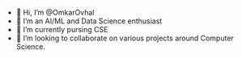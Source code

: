 - 👋 Hi, I’m @OmkarOvhal
- 👀 I’m an AI/ML and Data Science enthusiast
- 🌱 I’m currently pursing CSE
- 💞️ I’m looking to collaborate on various projects around Computer Science.


<!---
OmkarOvhal/OmkarOvhal is a ✨ special ✨ repository because its `README.md` (this file) appears on your GitHub profile.
You can click the Preview link to take a look at your changes.
--->
